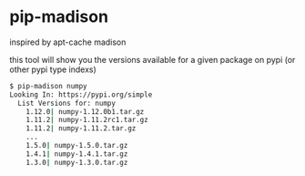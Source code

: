 # pip-madison

inspired by apt-cache madison

this tool will show you the versions available for a given
package on pypi (or other pypi type indexs)

```bash
$ pip-madison numpy
Looking In: https://pypi.org/simple
  List Versions for: numpy
    1.12.0| numpy-1.12.0b1.tar.gz
    1.11.2| numpy-1.11.2rc1.tar.gz
    1.11.2| numpy-1.11.2.tar.gz
    ...
    1.5.0| numpy-1.5.0.tar.gz
    1.4.1| numpy-1.4.1.tar.gz
    1.3.0| numpy-1.3.0.tar.gz
```
